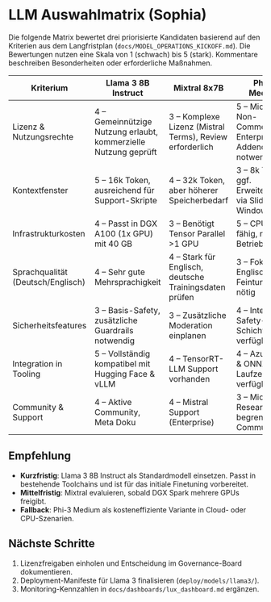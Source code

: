 # LLM Auswahlmatrix (Sophia)

Die folgende Matrix bewertet drei priorisierte Kandidaten basierend auf den
Kriterien aus dem Langfristplan (`docs/MODEL_OPERATIONS_KICKOFF.md`). Die
Bewertungen nutzen eine Skala von 1 (schwach) bis 5 (stark). Kommentare
beschreiben Besonderheiten oder erforderliche Maßnahmen.

| Kriterium | Llama 3 8B Instruct | Mixtral 8x7B | Phi-3 Medium |
| --- | --- | --- | --- |
| Lizenz & Nutzungsrechte | 4 – Gemeinnützige Nutzung erlaubt, kommerzielle Nutzung geprüft | 3 – Komplexe Lizenz (Mistral Terms), Review erforderlich | 5 – Microsoft Non-Commercial, Enterprise Addendum notwendig |
| Kontextfenster | 5 – 16k Token, ausreichend für Support-Skripte | 4 – 32k Token, aber höherer Speicherbedarf | 3 – 8k Token, ggf. Erweiterung via Sliding Window |
| Infrastrukturkosten | 4 – Passt in DGX A100 (1x GPU) mit 40 GB | 3 – Benötigt Tensor Parallel >1 GPU | 5 – CPU-fähig, niedrige Betriebskosten |
| Sprachqualität (Deutsch/Englisch) | 4 – Sehr gute Mehrsprachigkeit | 4 – Stark für Englisch, deutsche Trainingsdaten prüfen | 3 – Fokus auf Englisch, Feintuning nötig |
| Sicherheitsfeatures | 3 – Basis-Safety, zusätzliche Guardrails notwendig | 3 – Zusätzliche Moderation einplanen | 4 – Integrierte Safety-Schichten verfügbar |
| Integration in Tooling | 5 – Vollständig kompatibel mit Hugging Face & vLLM | 4 – TensorRT-LLM Support vorhanden | 4 – Azure ML & ONNX Laufzeit verfügbar |
| Community & Support | 4 – Aktive Community, Meta Doku | 4 – Mistral Support (Enterprise) | 3 – Microsoft Research, begrenztere Community |

## Empfehlung

- **Kurzfristig**: Llama 3 8B Instruct als Standardmodell einsetzen. Passt in
  bestehende Toolchains und ist für das initiale Finetuning vorbereitet.
- **Mittelfristig**: Mixtral evaluieren, sobald DGX Spark mehrere GPUs freigibt.
- **Fallback**: Phi-3 Medium als kosteneffiziente Variante in Cloud- oder
  CPU-Szenarien.

## Nächste Schritte

1. Lizenzfreigaben einholen und Entscheidung im Governance-Board dokumentieren.
2. Deployment-Manifeste für Llama 3 finalisieren (`deploy/models/llama3/`).
3. Monitoring-Kennzahlen in `docs/dashboards/lux_dashboard.md` ergänzen.
